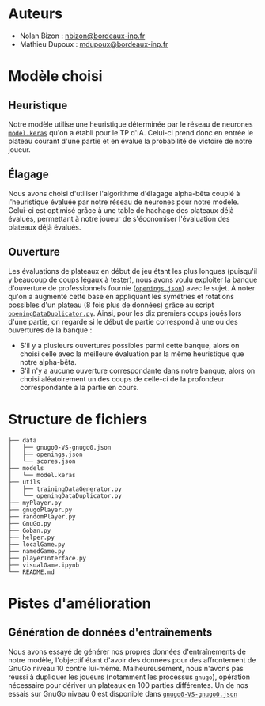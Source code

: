 # Auteurs

- Nolan Bizon : [nbizon@bordeaux-inp.fr](nbizon@bordeaux-inp.fr)
- Mathieu Dupoux : [mdupoux@bordeaux-inp.fr](mdupoux@bordeaux-inp.fr)

# Modèle choisi

## Heuristique

Notre modèle utilise une heuristique déterminée par le réseau de neurones [`model.keras`](./models/model.keras) qu'on a établi pour le TP d'IA. Celui-ci prend donc en entrée le plateau courant d'une partie et en évalue la probabilité de victoire de notre joueur.

## Élagage

Nous avons choisi d'utiliser l'algorithme d'élagage alpha-bêta couplé à l'heuristique évaluée par notre réseau de neurones pour notre modèle. Celui-ci est optimisé grâce à une table de hachage des plateaux déjà évalués, permettant à notre joueur de s'économiser l'évaluation des plateaux déjà évalués.

## Ouverture

Les évaluations de plateaux en début de jeu étant les plus longues (puisqu'il y beaucoup de coups légaux à tester), nous avons voulu exploiter la banque d'ouverture de professionnels fournie ([`openings.json`](./data/openings.json)) avec le sujet. À noter qu'on a augmenté cette base en appliquant les symétries et rotations possibles d'un plateau (8 fois plus de données) grâce au script [`openingDataDuplicator.py`](./utils/openingDataDuplicator.py). Ainsi, pour les dix premiers coups joués lors d'une partie, on regarde si le début de partie correspond à une ou des ouvertures de la banque :

- S'il y a plusieurs ouvertures possibles parmi cette banque, alors on choisi celle avec la meilleure évaluation par la même heuristique que notre alpha-bêta.
- S'il n'y a aucune ouverture correspondante dans notre banque, alors on choisi aléatoirement un des coups de celle-ci de la profondeur correspondante à la partie en cours.

# Structure de fichiers

```
├── data
│   ├── gnugo0-VS-gnugo0.json
│   ├── openings.json
│   └── scores.json
├── models
│   └── model.keras
├── utils
│   ├── trainingDataGenerator.py
│   └── openingDataDuplicator.py
├── myPlayer.py
├── gnugoPlayer.py
├── randomPlayer.py
├── GnuGo.py
├── Goban.py
├── helper.py
├── localGame.py
├── namedGame.py
├── playerInterface.py
├── visualGame.ipynb
└── README.md
```

# Pistes d'amélioration

## Génération de données d'entraînements

Nous avons essayé de générer nos propres données d'entraînements de notre modèle, l'objectif étant d'avoir des données pour des affrontement de GnuGo niveau 10 contre lui-même. Malheureusement, nous n'avons pas réussi à dupliquer les joueurs (notamment les processus `gnugo`), opération nécessaire pour dériver un plateaux en 100 parties différentes. Un de nos essais sur GnuGo niveau 0 est disponible dans [`gnugo0-VS-gnugo0.json`](./data/gnugo0-VS-gnugo0.json)
